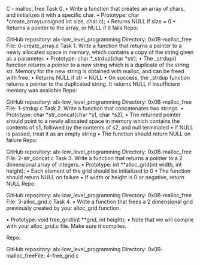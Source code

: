 C - malloc, free Task 0. • Write a function that creates an array of chars, and initializes it with a specific char. • Prototype: char *create_array(unsigned int size, char c); • Returns NULL if size = 0 • Returns a pointer to the array, or NULL if it fails Repo:

GitHub repository: alx-low_level_programming
Directory: 0x0B-malloc_free
File: 0-create_array.c
Task 1. Write a function that returns a pointer to a newly allocated space in memory, which contains a copy of the string given as a parameter. • Prototype: char *_strdup(char *str); • The _strdup() function returns a pointer to a new string which is a duplicate of the string str. Memory for the new string is obtained with malloc, and can be freed with free. • Returns NULL if str = NULL • On success, the _strdup function returns a pointer to the duplicated string. It returns NULL if insufficient memory was available Repo:

GitHub repository: alx-low_level_programming
Directory: 0x0B-malloc_free
File: 1-strdup.c
Task 2. Write a function that concatenates two strings. • Prototype: char *str_concat(char *s1, char *s2); • The returned pointer should point to a newly allocated space in memory which contains the contents of s1, followed by the contents of s2, and null terminated • if NULL is passed, treat it as an empty string • The function should return NULL on failure Repo:

GitHub repository: alx-low_level_programming
Directory: 0x0B-malloc_free
File: 2-str_concat.c
Task 3. Write a function that returns a pointer to a 2 dimensional array of integers. • Prototype: int **alloc_grid(int width, int height); • Each element of the grid should be initialized to 0 • The function should return NULL on failure • If width or height is 0 or negative, return NULL Repo:

GitHub repository: alx-low_level_programming
Directory: 0x0B-malloc_free
File: 3-alloc_grid.c
Task 4. • Write a function that frees a 2 dimensional grid previously created by your alloc_grid function.

• Prototype: void free_grid(int **grid, int height); • Note that we will compile with your alloc_grid.c file. Make sure it compiles.

Repo:

GitHub repository: alx-low_level_programming
Directory: 0x0B-malloc_freeFile: 4-free_grid.c
